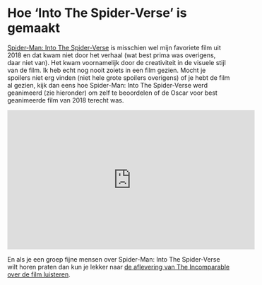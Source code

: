 # Hoe ‘Into The Spider-Verse’ is gemaakt

[Spider-Man: Into The Spider-Verse](https://www.imdb.com/title/tt4633694/) is misschien wel mijn favoriete film uit 2018 en dat kwam niet door het verhaal (wat best prima was overigens, daar niet van). Het kwam voornamelijk door de creativiteit in de visuele stijl van de film. Ik heb echt nog nooit zoiets in een film gezien. Mocht je spoilers niet erg vinden (niet hele grote spoilers overigens) of je hebt de film al gezien, kijk dan eens hoe Spider-Man: Into The Spider-Verse werd geanimeerd (zie hieronder) om zelf te beoordelen of de Oscar voor best geanimeerde film van 2018 terecht was.

<div class="video-container">
  <iframe width="560" height="315" src="https://www.youtube-nocookie.com/embed/jEXUG_vN540" frameborder="0" allow="accelerometer; autoplay; encrypted-media; gyroscope; picture-in-picture" allowfullscreen></iframe>
</div>

En als je een groep fijne mensen over Spider-Man: Into The Spider-Verse wilt horen praten dan kun je lekker naar [de aflevering van The Incomparable over de film luisteren](https://www.theincomparable.com/theincomparable/450/).
